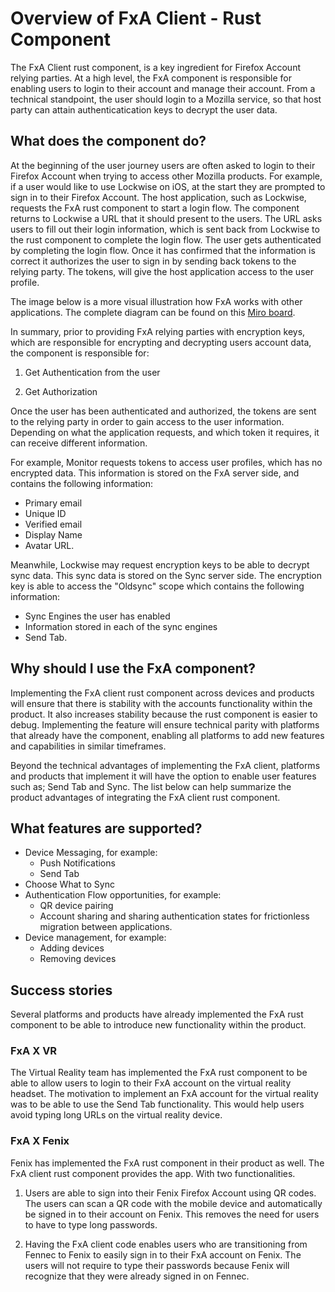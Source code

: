 # Overview of FxA Client - Rust Component

The FxA Client rust component, is a key ingredient for Firefox Account relying parties. At a high level, the FxA component is responsible for enabling users to login to their account and manage their account.  From a technical standpoint, the user should login to a Mozilla service, so that host party can attain authenticatication keys to decrypt the user data.

## What does the component do?

At the beginning of the user journey users are often asked to login to their Firefox Account when trying to access other Mozilla products. For example, if a user would like to use Lockwise on iOS, at the start they are prompted to sign in to their Firefox Account. The host application, such as Lockwise, requests the FxA rust component to start a login flow. The component returns to Lockwise a URL that it should present to the users. The URL asks users to fill out their login information, which is sent back from Lockwise to the rust component to complete the login flow. The user gets authenticated by completing the login flow. Once it has confirmed that the information is correct it authorizes the user to sign in by sending back tokens to the relying party. The tokens, will give the host application access to the user profile.

The image below is a more visual illustration how FxA works with other applications. The complete diagram can be found on this [Miro board](https://miro.com/app/board/o9J_kwmB_No=/).

In summary, prior to providing FxA relying parties with encryption keys, which are responsible for encrypting and decrypting users account data, the component is responsible for:

1.  Get Authentication from the user

2.  Get Authorization

Once the user has been authenticated and authorized, the tokens are sent to the relying party in order to gain access to the user information. Depending on what the application requests, and which token it requires, it can receive different information.

For example, Monitor requests tokens to access user profiles, which has no encrypted data. This information is stored on the FxA server side, and contains the following information:

* Primary email 
* Unique ID
* Verified email 
* Display Name 
* Avatar URL.

Meanwhile, Lockwise may request encryption keys to be able to decrypt sync data. This sync data is stored on the Sync server side. The encryption key is able to access the "Oldsync" scope which contains the following information:

* Sync Engines the user has enabled 
* Information stored in each of the sync engines 
* Send Tab.

## Why should I use the FxA component?

Implementing the FxA client rust component across devices and products will ensure that there is stability with the accounts functionality within the product. It also increases stability because the rust component is easier to debug. Implementing the feature will ensure technical parity with platforms that already have the component, enabling all platforms to add new features and capabilities in similar timeframes.

Beyond the technical advantages of implementing the FxA client, platforms and products that implement it will have the option to enable user features such as; Send Tab and Sync. The list below can help summarize the product advantages of integrating the FxA client rust component.

## What features are supported?

* Device Messaging, for example:
    * Push Notifications 
    * Send Tab
* Choose What to Sync 
* Authentication Flow opportunities, for example:   
    * QR device pairing 
    * Account sharing and sharing authentication states for frictionless migration between applications.    
* Device management, for example:
    * Adding devices 
    * Removing devices

## Success stories

Several platforms and products have already implemented the FxA rust component to be able to introduce new functionality within the product.

### FxA X VR

The Virtual Reality team has implemented the FxA rust component to be able to allow users to login to their FxA account on the virtual reality headset. The motivation to implement an FxA account for the virtual reality was to be able to use the Send Tab functionality. This would help users avoid typing long URLs on the virtual reality device.

### FxA X Fenix

Fenix has implemented the FxA rust component in their product as well. The FxA client rust component provides the app. With two functionalities.

1.  Users are able to sign into their Fenix Firefox Account using QR codes. The users can scan a QR code with the mobile device and automatically be signed in to their account on Fenix. This removes the need for users to have to type long passwords. 

2.  Having the FxA client code enables users who are transitioning from Fennec to Fenix to easily sign in to their FxA account on Fenix. The users will not require to type their passwords because Fenix will recognize that they were already signed in on Fennec.